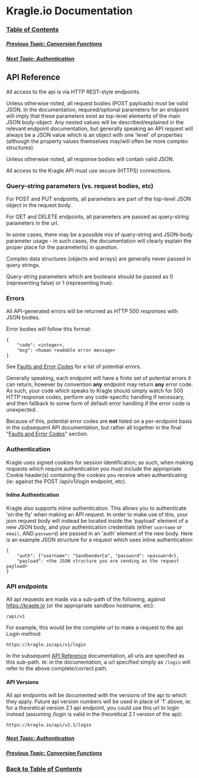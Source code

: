 # Kragle.io Documentation

### [Table of Contents](./README.md)

##### [Previous Topic: Conversion Functions](./API-specific_Topics/Conversion_Functions.md)

##### [Next Topic: Authentication](./API_Reference/Authentication.md)

## API Reference

All access to the api is via HTTP REST-style endpoints.

Unless otherwise noted, all request bodies (POST payloads) must be valid JSON. In the documentation, required/optional parameters for an endpoint will imply that these parameters exist as top-level elements of the main JSON body-object. Any nested values will be described/explained in the relevant endpoint documentation, but generally speaking an API request will always be a JSON value which is an object with one 'level' of properties (although the property values themselves may/will often be more complex structures).

Unless otherwise noted, all response bodies will contain valid JSON.

All access to the Kragle API must use secure (HTTPS) connections.

### Query-string parameters (vs. request bodies, etc)

For POST and PUT endpoints, all parameters are part of the top-level JSON object in the request body.

For GET and DELETE endpoints, all parameters are passed as query-string parameters in the url.

In some cases, there may be a possible mix of query-string and JSON-body parameter usage - in such cases, the documentation will clearly explain the proper place for the parameter(s) in question.

Complex data structures (objects and arrays) are generally never passed in query strings.

Query-string parameters which are booleans should be passed as 0 (representing false) or 1 (representing true).

### Errors

All API-generated errors will be returned as HTTP 500 responses with JSON bodies.

Error bodies will follow this format:
```
{
    "code": <integer>,
    "msg": <human readable error message>
}
```

See [Faults and Error Codes](./API_Reference/Faults.md) for a list of potential errors.

Generally speaking, each endpoint will have a finite set of potential errors it can return, however by convention **any** endpoint may return **any** error code. As such, your code which speaks to Kragle should simply watch for 500 HTTP response codes, perform any code-specific handling if necessary, and then fallback to some form of default error handling if the error code is unexpected.

Because of this, potential error codes are **not** listed on a per-endpoint basis in the subsequent API documentation, but rather all together in the final "[Faults and Error Codes](./API_Reference/Faults.md)" section.

### Authentication

Kragle uses signed cookies for session identification; as such, when making requests which require authentication you must include the appropriate Cookie header(s) containing the cookies you receive when authenticating (ie: against the POST /api/v1/login endpoint, etc).

#### Inline Authentication

Kragle also supports inline authentication. This allows you to authenticate 'on the fly' when making an API request. In order to make use of this, your json request body will instead be located inside the 'payload' element of a new JSON body, and your authentication credentials (either `username` or `email`, AND `password`) are passed in an 'auth' element of the new body. Here is an example JSON structure for a request which uses inline authentication:
```
{
    "auth": {"username": "SandbenderCa", "password": <password>},
    "payload": <the JSON structure you are sending as the request payload>
}
```

### API endpoints

All api requests are made via a sub-path of the following, against https://kragle.io (or the appropriate sandbox hostname, etc):

`/api/v1`

For example, this would be the complete url to make a request to the api Login method:

`https://kragle.io/api/v1/login`

In the subsequent [API Reference](../../tree/master/API_Reference) documentation, all urls are specified as this sub-path. Ie: in the documentation, a url specified simply as `/login` will refer to the above complete/correct path.

#### API Versions

All api endpoints will be documented with the versions of the api to which they apply. Future api version numbers will be used in place of '1' above, ie: for a theoretical version 2.1 api endpoint, you could use this url to login instead (assuming /login is valid in the theoretical 2.1 version of the api):

`https://kragle.io/api/v2.1/login`

##### [Next Topic: Authentication](./API_Reference/Authentication.md)

##### [Previous Topic: Conversion Functions](./API-specific_Topics/Conversion_Functions.md)

### [Back to Table of Contents](./README.md)
